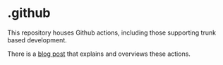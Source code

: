 # .github

This repository houses Github actions, including those supporting trunk based development.

There is a [blog post](https://blog.gregweber.info/blog/github-actions-trunk-based-development/) that explains and overviews these actions.
